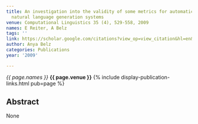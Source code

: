```yaml
---
title: An investigation into the validity of some metrics for automatically evaluating
  natural language generation systems
venue: Computational Linguistics 35 (4), 529-558, 2009
names: E Reiter, A Belz
tags: ''
link: https://scholar.google.com/citations?view_op=view_citation&hl=en&user=trwwiW4AAAAJ&citation_for_view=trwwiW4AAAAJ:d1gkVwhDpl0C
author: Anya Belz
categories: Publications
year: '2009'

---
```


*{{ page.names }}*
**{{ page.venue }}**
{% include display-publication-links.html pub=page %}
## Abstract

None